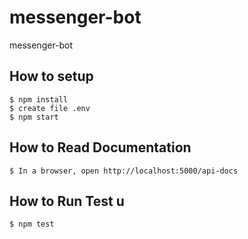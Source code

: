 # messenger-bot
messenger-bot

## How to setup
```
$ npm install
$ create file .env 
$ npm start

```

## How to Read Documentation
```
$ In a browser, open http://localhost:5000/api-docs

```


## How to Run Test u
```
$ npm test

```



